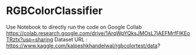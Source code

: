 # RGBColorClassifier

Use Notebook to directly run the code on Google Collab https://colab.research.google.com/drive/1ArqWpYQksJMOsL7jAEFMrfFlKEoTRztx?usp=sharing
Dataset URL : https://www.kaggle.com/kalpeshkhandelwal/rgbcolortest/data?
